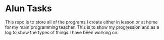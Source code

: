 Alun Tasks
==========

This repo is to store all of the programs I create either in lesson or at home for my main programming teacher. This is to show my progression and as a log to show the types of things I have been working on.